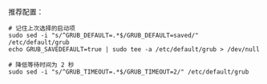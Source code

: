 推荐配置：

```shell
# 记住上次选择的启动项
sudo sed -i "s/^GRUB_DEFAULT=.*$/GRUB_DEFAULT=saved/" /etc/default/grub
echo GRUB_SAVEDEFAULT=true | sudo tee -a /etc/default/grub > /dev/null

# 降低等待时间为 2 秒
sudo sed -i "s/^GRUB_TIMEOUT=.*$/GRUB_TIMEOUT=2/" /etc/default/grub
```

<!--
更新 Grub：

import Tabs from '@theme/Tabs';
import TabItem from '@theme/TabItem';

<Tabs className="tabs--block" groupId="is-debian">
  <TabItem value="other" label="其他发行版">

    sudo grub2-mkconfig -o /etc/grub2-efi.cfg

  </TabItem>
</Tabs>

<br/>

:::note 在 KDE 中设置开机画面

    sudo apt install -y kde-config-plymouth

搜索关键词 `plymouth` 选择不同的画面

:::
-->
